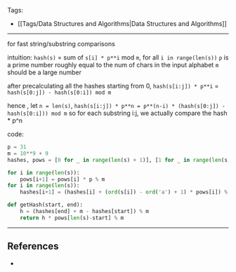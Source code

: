 Tags:
- [[Tags/Data Structures and Algorithms|Data Structures and Algorithms]]
---

for fast string/substring comparisons

intuition:
`hash(s)` = sum of `s[i] * p**i` mod `m`, for all `i in range(len(s))` 
`p` is a prime number roughly equal to the num of chars in the input alphabet
`m` should be a large number

after precalculating all the hashes starting from 0,
`hash(s[i:j]) * p**i` = `hash(s[0:j]) - hash(s[0:i]) mod m`

hence , let `n = len(s)`, 
`hash(s[i:j]) * p**n = p**(n-i) * (hash(s[0:j]) - hash(s[0:i])) mod m`
so for each substring i:j, we actually compare the hash * p^n

code:
```python
p = 31
m = 10**9 + 9
hashes, pows = [0 for _ in range(len(s) + 1)], [1 for _ in range(len(s) + 1)]

for i in range(len(s)):
	pows[i+1] = pows[i] * p % m
for i in range(len(s)):
	hashes[i+1] = (hashes[i] + (ord(s[i]) - ord('a') + 1) * pows[i]) % m

def getHash(start, end):
	h = (hashes[end] + m - hashes[start]) % m
	return h * pows[len(s)-start] % m
```

---
## References
- 